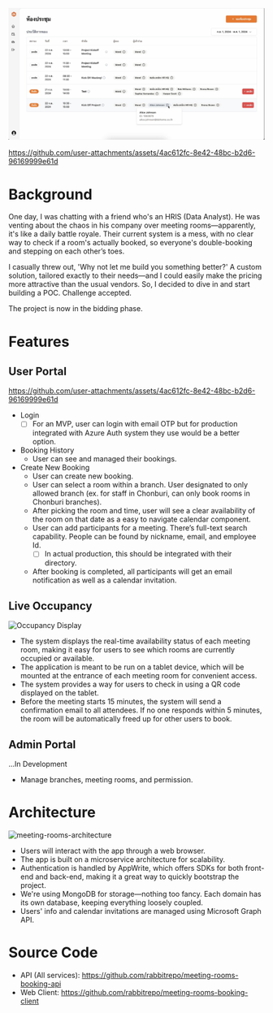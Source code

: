![Thumbnail](/demo-thumbnail.png)

https://github.com/user-attachments/assets/4ac612fc-8e42-48bc-b2d6-96169999e61d


# Background

One day, I was chatting with a friend who's an HRIS (Data Analyst). He was venting about the chaos in his company over meeting rooms—apparently, it's like a daily battle royale. Their current system is a mess, with no clear way to check if a room's actually booked, so everyone's double-booking and stepping on each other’s toes.

I casually threw out, 'Why not let me build you something better?' A custom solution, tailored exactly to their needs—and I could easily make the pricing more attractive than the usual vendors. So, I decided to dive in and start building a POC. Challenge accepted.

The project is now in the bidding phase.

# Features

## User Portal

https://github.com/user-attachments/assets/4ac612fc-8e42-48bc-b2d6-96169999e61d

- Login
    - [ ]  For an MVP, user can login with email OTP but for production integrated with Azure Auth system they use would be a better option.
- Booking History
    - User can see and managed their bookings.
- Create New Booking
    - User can create new booking.
    - User can select a room within a branch. User designated to only allowed branch (ex. for staff in Chonburi, can only book rooms in Chonburi branches).
    - After picking the room and time, user will see a clear availability of the room on that date as a easy to navigate calendar component.
    - User can add participants for a meeting. There’s full-text search capability. People can be found by nickname, email, and employee Id.
        - [ ]  In actual production, this should be integrated with their directory.
    - After booking is completed, all participants will get an email notification as well as a calendar invitation.

## Live Occupancy

![Occupancy Display](https://github.com/user-attachments/assets/6110bb16-220f-4c00-b705-f62a07ea6833)

- The system displays the real-time availability status of each meeting room, making it easy for users to see which rooms are currently occupied or available.
- The application is meant to be run on a tablet device, which will be mounted at the entrance of each meeting room for convenient access.
- The system provides a way for users to check in using a QR code displayed on the tablet.
- Before the meeting starts 15 minutes, the system will send a confirmation email to all attendees. If no one responds within 5 minutes, the room will be automatically freed up for other users to book.

## Admin Portal

…In Development

- Manage branches, meeting rooms, and permission.

# Architecture

![meeting-rooms-architecture](https://github.com/user-attachments/assets/92af2400-3808-4e7b-af20-a9d10a350e3c)

- Users will interact with the app through a web browser.
- The app is built on a microservice architecture for scalability. 
- Authentication is handled by AppWrite, which offers SDKs for both front-end and back-end, making it a great way to quickly bootstrap the project.    
- We're using MongoDB for storage—nothing too fancy. Each domain has its own database, keeping everything loosely coupled.
- Users' info and calendar invitations are managed using Microsoft Graph API.

# Source Code
- API (All services): https://github.com/rabbitrepo/meeting-rooms-booking-api
- Web Client: https://github.com/rabbitrepo/meeting-rooms-booking-client
